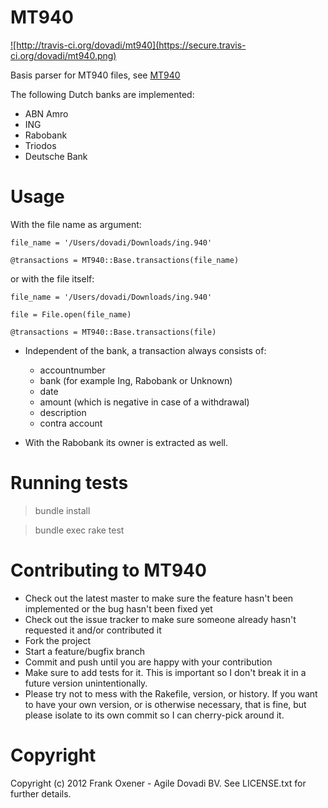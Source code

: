 MT940
======

<a href='http://travis-ci.org/dovadi/mt940'>
![http://travis-ci.org/dovadi/mt940](https://secure.travis-ci.org/dovadi/mt940.png)
</a>

Basis parser for MT940 files, see [MT940](http://nl.wikipedia.org/wiki/MT940)

The following Dutch banks are implemented:

* ABN Amro
* ING
* Rabobank
* Triodos
* Deutsche Bank

Usage
=====

With the file name as argument:

    file_name = '/Users/dovadi/Downloads/ing.940'

    @transactions = MT940::Base.transactions(file_name)

or with the file itself:

    file_name = '/Users/dovadi/Downloads/ing.940'

    file = File.open(file_name)

    @transactions = MT940::Base.transactions(file)


* Independent of the bank, a transaction always consists of:

  - accountnumber
  - bank (for example Ing, Rabobank or Unknown)
  - date
  - amount (which is negative in case of a withdrawal)
  - description
  - contra account

* With the Rabobank its owner is extracted as well.

Running tests
=============

> bundle install

> bundle exec rake test

Contributing to MT940
=====================

* Check out the latest master to make sure the feature hasn't been implemented or the bug hasn't been fixed yet
* Check out the issue tracker to make sure someone already hasn't requested it and/or contributed it
* Fork the project
* Start a feature/bugfix branch
* Commit and push until you are happy with your contribution
* Make sure to add tests for it. This is important so I don't break it in a future version unintentionally.
* Please try not to mess with the Rakefile, version, or history. If you want to have your own version, or is otherwise necessary, that is fine, but please isolate to its own commit so I can cherry-pick around it.

Copyright
==========

Copyright (c) 2012 Frank Oxener - Agile Dovadi BV. See LICENSE.txt for further details.

